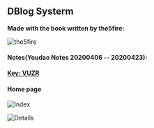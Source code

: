 ## DBlog Systerm

**Made with the book written by the5fire:**

![the5fire](https://github.com/Angold-4/Sources/raw/master/51c5070ab184e2b8.jpg)


#### Notes(Youdao Notes 20200406 -- 20200423):
**[Key: VUZR](http://note.youdao.com/noteshare?id=19358dec976c82d382d704d07aa5402d)**


#### Home page
![Index](https://github.com/Angold-4/Sources/raw/master/P1.png)


![Details](https://github.com/Angold-4/Sources/raw/master/P2.png)
